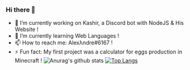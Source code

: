 ### Hi there 👋

- 🔭 I’m currently working on Kashir, a Discord bot with NodeJS & His Website !
- 🌱 I’m currently learning Web Languages !
- 📫 How to reach me: Alexλndre#6167 !
- ⚡ Fun fact: My first project was a calculator for eggs production in Minecraft !
![Anurag's github stats](https://github-readme-stats.vercel.app/api?username=AlexandreSama&theme=radical&show_icons=true)
[![Top Langs](https://github-readme-stats.vercel.app/api/top-langs/?username=AlexandreSama&theme=radical)](https://github.com/AlexandreSama/github-readme-stats)
